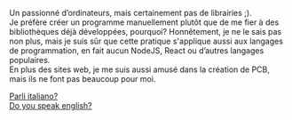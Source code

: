 Un passionné d’ordinateurs, mais certainement pas de librairies ;).<br>
Je préfère créer un programme manuellement plutôt que de me fier à des bibliothèques déjà développées, pourquoi? Honnêtement, je ne le sais pas non plus, mais je suis sûr que cette pratique s'applique aussi aux langages
de programmation, en fait aucun NodeJS, React ou d’autres langages populaires.<br>
En plus des sites web, je me suis aussi amusé dans la création de PCB, mais ils ne font pas beaucoup pour moi.

[Parli italiano?](https://github.com/zerokelvin-000/zerokelvin-000/blob/main/README.md)<br>
[Do you speak english?](link1)
